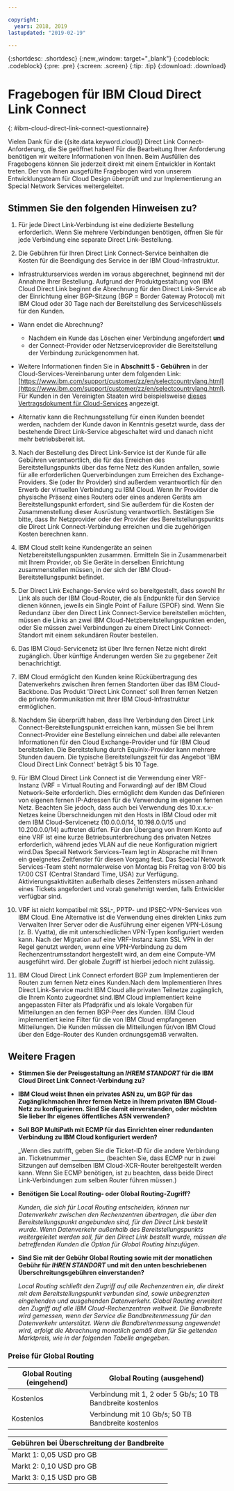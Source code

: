 ```yaml
---

copyright:
  years: 2018, 2019
lastupdated: "2019-02-19"

---
```


{:shortdesc: .shortdesc}
{:new_window: target="_blank"}
{:codeblock: .codeblock}
{:pre: .pre}
{:screen: .screen}
{:tip: .tip}
{:download: .download}

# Fragebogen für IBM Cloud Direct Link Connect
{: #ibm-cloud-direct-link-connect-questionnaire}

Vielen Dank für die {{site.data.keyword.cloud}} Direct Link Connect-Anforderung, die Sie geöffnet haben! Für die Bearbeitung Ihrer Anforderung benötigen wir weitere Informationen von Ihnen. Beim Ausfüllen des Fragebogens können Sie jederzeit direkt mit einem Entwickler in Kontakt treten. Der von Ihnen ausgefüllte Fragebogen wird von unserem Entwicklungsteam für Cloud Design überprüft und zur Implementierung an Special Network Services weitergeleitet.

## Stimmen Sie den folgenden Hinweisen zu?

1. Für jede Direct Link-Verbindung ist eine dedizierte Bestellung erforderlich. Wenn Sie mehrere Verbindungen benötigen, öffnen Sie für jede Verbindung eine separate Direct Link-Bestellung.

2. Die Gebühren für Ihren Direct Link Connect-Service beinhalten die Kosten für die Beendigung des Service in der IBM Cloud-Infrastruktur.

 * Infrastrukturservices werden im voraus abgerechnet, beginnend mit der Annahme Ihrer Bestellung. Aufgrund der Produktgestaltung von IBM Cloud Direct Link beginnt die Abrechnung für den Direct Link-Service ab der Einrichtung einer BGP-Sitzung (BGP = Border Gateway Protocol) mit IBM Cloud oder 30 Tage nach der Bereitstellung des Serviceschlüssels für den Kunden.

 * Wann endet die Abrechnung?
   * Nachdem ein Kunde das Löschen einer Verbindung angefordert **und**
   * der Connect-Provider oder Netzserviceprovider die Bereitstellung der Verbindung zurückgenommen hat.
  * Weitere Informationen finden Sie in **Abschnitt 5 - Gebühren** in der Cloud-Services-Vereinbarung unter dem folgenden Link: [https://www.ibm.com/support/customer/zz/en/selectcountrylang.html](https://www.ibm.com/support/customer/zz/en/selectcountrylang.html). Für Kunden in den Vereinigten Staaten wird beispielsweise [dieses Vertragsdokument für Cloud-Services](https://www.ibm.com/support/customer/csol/contractexplorer/cloud/csa/us-en) angezeigt. 
  * Alternativ kann die Rechnungsstellung für einen Kunden beendet werden, nachdem der Kunde davon in Kenntnis gesetzt wurde, dass der bestehende Direct Link-Service abgeschaltet wird und danach nicht mehr betriebsbereit ist.

3. Nach der Bestellung des Direct Link-Service ist der Kunde für alle Gebühren verantwortlich, die für das Erreichen des Bereitstellungspunkts über das ferne Netz des Kunden anfallen, sowie für alle erforderlichen Querverbindungen zum Erreichen des Exchange-Providers. Sie (oder Ihr Provider) sind außerdem verantwortlich für den Erwerb der virtuellen Verbindung zu IBM Cloud. Wenn Ihr Provider die physische Präsenz eines Routers oder eines anderen Geräts am Bereitstellungspunkt erfordert, sind Sie außerdem für die Kosten der Zusammenstellung dieser Ausrüstung verantwortlich. Bestätigen Sie bitte, dass Ihr Netzprovider oder der Provider des Bereitstellungspunkts die Direct Link Connect-Verbindung erreichen und die zugehörigen Kosten berechnen kann.

4. IBM Cloud stellt keine Kundengeräte an seinen Netzbereitstellungspunkten zusammen. Ermitteln Sie in Zusammenarbeit mit Ihrem Provider, ob Sie Geräte in derselben Einrichtung zusammenstellen müssen, in der sich der IBM Cloud-Bereitstellungspunkt befindet.

5. Der Direct Link Exchange-Service wird so bereitgestellt, dass sowohl Ihr Link als auch der IBM Cloud-Router, die als Endpunkte für den Service dienen können, jeweils ein Single Point of Failure (SPOF) sind. Wenn Sie Redundanz über den Direct Link Connect-Service bereitstellen möchten, müssen die Links an zwei IBM Cloud-Netzbereitstellungspunkten enden, oder Sie müssen zwei Verbindungen zu einem Direct Link Connect-Standort mit einem sekundären Router bestellen.

6. Das IBM Cloud-Servicenetz ist über Ihre fernen Netze nicht direkt zugänglich. Über künftige Änderungen werden Sie zu gegebener Zeit benachrichtigt.

7. IBM Cloud ermöglicht den Kunden keine Rückübertragung des Datenverkehrs zwischen ihren fernen Standorten über das IBM Cloud-Backbone. Das Produkt 'Direct Link Connect' soll Ihren fernen Netzen die private Kommunikation mit Ihrer IBM Cloud-Infrastruktur ermöglichen.

8. Nachdem Sie überprüft haben, dass Ihre Verbindung den Direct Link Connect-Bereitstellungspunkt erreichen kann, müssen Sie bei Ihrem Connect-Provider eine Bestellung einreichen und dabei alle relevanten Informationen für den Cloud Exchange-Provider und für IBM Cloud bereitstellen. Die Bereitstellung durch Equinix-Provider kann mehrere Stunden dauern. Die typische Bereitstellungszeit für das Angebot 'IBM Cloud Direct Link Connect' beträgt 5 bis 10 Tage.

9. Für IBM Cloud Direct Link Connect ist die Verwendung einer VRF-Instanz (VRF = Virtual Routing and Forwarding) auf der IBM Cloud Network-Seite erforderlich. Dies ermöglicht dem Kunden das Definieren von eigenen fernen IP-Adressen für die Verwendung im eigenen fernen Netz. Beachten Sie jedoch, dass auch bei Verwendung des 10.x.x.x-Netzes keine Überschneidungen mit den Hosts in IBM Cloud oder mit dem IBM Cloud-Servicenetz (10.0.0.0/14, 10.198.0.0/15 und 10.200.0.0/14) auftreten dürfen. Für den Übergang von Ihrem Konto auf eine VRF ist eine kurze Betriebsunterbrechung des privaten Netzes erforderlich, während jedes VLAN auf die neue Konfiguration migriert wird.Das Specail Network Services-Team legt in Absprache mit Ihnen ein geeignetes Zeitfenster für diesen Vorgang fest. Das Special Network Services-Team steht normalerweise von Montag bis Freitag von 8:00 bis 17:00 CST (Central Standard Time, USA) zur Verfügung. Aktivierungsaktivitäten außerhalb dieses Zeitfensters müssen anhand eines Tickets angefordert und vorab genehmigt werden, falls Entwickler verfügbar sind.

10. VRF ist nicht kompatibel mit SSL-, PPTP- und IPSEC-VPN-Services von IBM Cloud. Eine Alternative ist die Verwendung eines direkten Links zum Verwalten Ihrer Server oder die Ausführung einer eigenen VPN-Lösung (z. B. Vyatta), die mit unterschiedlichen VPN-Typen konfiguriert werden kann. Nach der Migration auf eine VRF-Instanz kann SSL VPN in der Regel genutzt werden, wenn eine VPN-Verbindung zu dem Rechenzentrumsstandort hergestellt wird, an dem eine Compute-VM ausgeführt wird. Der globale Zugriff ist hierbei jedoch nicht zulässig.

11. IBM Cloud Direct Link Connect erfordert BGP zum Implementieren der Routen zum fernen Netz eines Kunden.Nach dem Implementieren Ihres Direct Link-Service macht IBM Cloud alle privaten Teilnetze zugänglich, die Ihrem Konto zugeordnet sind.IBM Cloud implementiert keine angepassten Filter als Pfadpräfix und als lokale Vorgaben für Mitteilungen an den fernen BGP-Peer des Kunden. IBM Cloud implementiert keine Filter für die von IBM Cloud empfangenen Mitteilungen. Die Kunden müssen die Mitteilungen für/von IBM Cloud über den Edge-Router des Kunden ordnungsgemäß verwalten. 

## Weitere Fragen

* **Stimmen Sie der Preisgestaltung an _IHREM STANDORT_ für die IBM Cloud Direct Link Connect-Verbindung zu?**

* **IBM Cloud weist Ihnen ein privates ASN zu, um BGP für das Zugänglichmachen Ihrer fernen Netze in Ihrem privaten IBM Cloud-Netz zu konfigurieren. Sind Sie damit einverstanden, oder möchten Sie lieber Ihr eigenes öffentliches ASN verwenden?**

* **Soll BGP MultiPath mit ECMP für das Einrichten einer redundanten Verbindung zu IBM Cloud konfiguriert werden?** 

    _Wenn dies zutrifft, geben Sie die Ticket-ID für die andere Verbindung an. Ticketnummer ____________  (beachten Sie, dass ECMP nur in zwei Sitzungen auf demselben IBM Cloud-XCR-Router bereitgestellt werden kann.  Wenn Sie ECMP benötigen, ist zu beachten, dass beide Direct Link-Verbindungen zum selben Router führen müssen.)

* **Benötigen Sie Local Routing- oder Global Routing-Zugriff?**

    _Kunden, die sich für Local Routing entscheiden, können nur Datenverkehr zwischen den Rechenzentren übertragen, die über den Bereitstellungspunkt angebunden sind, für den Direct Link bestellt wurde. Wenn Datenverkehr außerhalb des Bereitstellungspunkts weitergeleitet werden soll, für den Direct Link bestellt wurde, müssen die betreffenden Kunden die Option für Global Routing hinzufügen._

* **Sind Sie mit der Gebühr Global Routing sowie mit der monatlichen Gebühr für _IHREN STANDORT_ und mit den unten beschriebenen Überschreitungsgebühren einverstanden?**

    _Local Routing schließt den Zugriff auf alle Rechenzentren ein, die direkt mit dem Bereitstellungspunkt verbunden sind, sowie unbegrenzten eingehenden und ausgehenden Datenverkehr. Global Routing erweitert den Zugriff auf alle IBM Cloud-Rechenzentren weltweit. Die Bandbreite wird gemessen, wenn der Service die Bandbreitenmessung für den Datenverkehr unterstützt. Wenn die Bandbreitenmessung angewendet wird, erfolgt die Abrechnung monatlich gemäß dem für Sie geltenden Marktpreis, wie in der folgenden Tabelle angegeben._


### Preise für Global Routing

| Global Routing (eingehend) | Global Routing (ausgehend) |
|---|---|
| Kostenlos | Verbindung mit 1, 2 oder 5 Gb/s; 10 TB Bandbreite kostenlos |
| Kostenlos | Verbindung mit 10 Gb/s; 50 TB Bandbreite kostenlos |


| Gebühren bei Überschreitung der Bandbreite |
|---|
| Markt 1: 0,05 USD pro GB |
| Markt 2: 0,10 USD pro GB |
| Markt 3: 0,15 USD pro GB |
